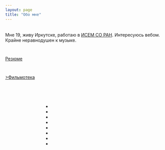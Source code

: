 ```yaml
---
layout: page
title: "Обо мне"
---
```


<div class="line">
  <div class="me" style="margin-left: 1em" ></div>
    <p style="padding-top: 1.4em">Мне 19, живу Иркутске, работаю в <a href="http://sei.irk.ru/">ИСЕМ СО РАН</a>. Интересуюсь вебом. Крайне неравнодушен к музыке.</p>
</div>
<div class="line">
	    <p style="padding-top: 1em"><p><a href="http://naydenov.tk/cv">Резюме </a>
      <p style="padding-top: 1em"><p><a href="http://naydenov.tk/filmoteka">>Фильмотека </a>
</div>
<div class="line" style="padding-top: 3.4em;">
  <ul class="social" style="padding-left: 29%">
    <li><a class="email" href="mailto:a@naydenov.tk"></a></li>
    <li><a class="github" href="http://github.com/a-naydenov/"></a></li>
    <li><a class="rss" href="http://naydenov.tk/atom.xml"></a></li>
    <li><a class="skype" href="skype:najdenov.?call"></a></li>
    <li><a class="wallbase" href="http://wallbase.cc/user/profile/81866"></a></li>
    <li><a class="bookmix" href="http://bookmix.ru/users/index.phtml?uid=23010"></a></li>
    <li><a class="instagram" href="http://instagram.com/tinki_vinki/"></a></li>
    <li><a class="myshows" href="http://myshows.ru/nanex"></a></li>
  </ul>
</div>